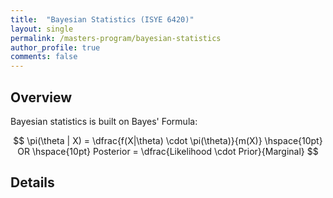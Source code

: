 ```yaml
---
title:  "Bayesian Statistics (ISYE 6420)"
layout: single
permalink: /masters-program/bayesian-statistics
author_profile: true
comments: false
---
```


## Overview

Bayesian statistics is built on Bayes' Formula:

$$ \pi(\theta | X) = \dfrac{f(X|\theta) \cdot \pi(\theta)}{m(X)}  \hspace{10pt} OR \hspace{10pt}  Posterior = \dfrac{Likelihood \cdot Prior}{Marginal} $$

## Details
